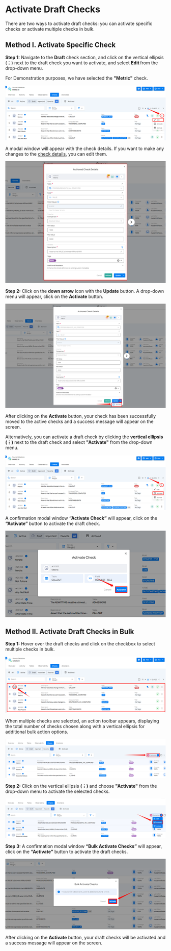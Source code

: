 # Activate Draft Checks

There are two ways to activate draft checks: you can activate specific checks or activate multiple checks in bulk.
 
## Method I. Activate Specific Check

**Step 1:** Navigate to the **Draft** check section, and click on the vertical ellipsis (⋮) next to the draft check you want to activate, and select **Edit** from the drop-down menu.

For Demonstration purposes, we have selected the **"Metric"** check.

![checks-list](../assets/datastore-checks/activate-draft-check/checks-list-light-26.png)

A modal window will appear with the check details. If you want to make any changes to the [check details](https://userguide.qualytics.io/checks/checks-template/#:~:text=Enter%20the%20following%20details%20to%20add%20the%20check%20template%3A), you can edit them.

![check-details](../assets/datastore-checks/activate-draft-check/check-details-light-27.png)

**Step 2:** Click on the **down arrow** icon with the **Update** button. A drop-down menu will appear, click on the **Activate** button.  

![activate](../assets/datastore-checks/activate-draft-check/activate-light-28.png)

After clicking on the **Activate** button, your check has been successfully moved to the active checks and a success message will appear on the screen.

Alternatively, you can activate a draft check by clicking the **vertical ellipsis (⋮)** next to the draft check and select **"Activate"** from the drop-down menu.

![activate-specific](../assets/datastore-checks/activate-draft-check/activate-specific-light.png)

A confirmation modal window **“Activate Check”** will appear, click on the **“Activate”** button to activate the draft check.

![activate-modal](../assets/datastore-checks/activate-draft-check/activate-modal-light.png)

## Method II. Activate Draft Checks in Bulk

**Step 1:** Hover over the draft checks and click on the checkbox to select multiple checks in bulk.

![bulk-draft](../assets/datastore-checks/activate-draft-check/bulk-draft-light-94.png)
 
When multiple checks are selected, an action toolbar appears, displaying the total number of checks chosen along with a vertical ellipsis for additional bulk action options.

![action-toolbar](../assets/datastore-checks/activate-draft-check/action-toolbar-light-95.png)

**Step 2:** Click on the vertical ellipsis **(⋮)** and choose **"Activate"** from the drop-down menu to activate the selected checks.

![activate-btn](../assets/datastore-checks/activate-draft-check/activate-btn-light-96.png)

**Step 3:** A confirmation modal window **“Bulk Activate Checks”** will appear, click on the **“Activate”** button to activate the draft checks.

![modal-window](../assets/datastore-checks/activate-draft-check/modal-window-light-97.png)

After clicking on the **Activate** button, your draft checks will be activated and a success message will appear on the screen.
